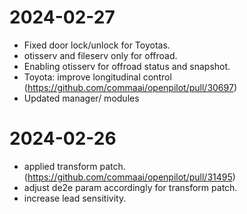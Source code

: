 2024-02-27
========================
* Fixed door lock/unlock for Toyotas.
* otisserv and fileserv only for offroad.
* Enabling otisserv for offroad status and snapshot.
* Toyota: improve longitudinal control (https://github.com/commaai/openpilot/pull/30697)
* Updated manager/ modules

2024-02-26
========================
* applied transform patch. (https://github.com/commaai/openpilot/pull/31495)
* adjust de2e param accordingly for transform patch.
* increase lead sensitivity.
